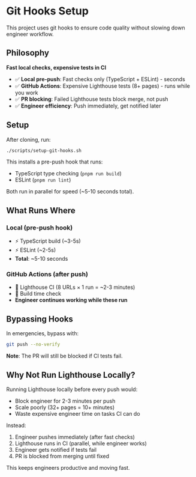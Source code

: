 # Git Hooks Setup

This project uses git hooks to ensure code quality without slowing down engineer workflow.

## Philosophy

**Fast local checks, expensive tests in CI**

- ✅ **Local pre-push**: Fast checks only (TypeScript + ESLint) - seconds
- ✅ **GitHub Actions**: Expensive Lighthouse tests (8+ pages) - runs while you work
- ✅ **PR blocking**: Failed Lighthouse tests block merge, not push
- ✅ **Engineer efficiency**: Push immediately, get notified later

## Setup

After cloning, run:

```bash
./scripts/setup-git-hooks.sh
```

This installs a pre-push hook that runs:

- TypeScript type checking (`pnpm run build`)
- ESLint (`pnpm run lint`)

Both run in parallel for speed (~5-10 seconds total).

## What Runs Where

### Local (pre-push hook)

- ⚡ TypeScript build (~3-5s)
- ⚡ ESLint (~2-5s)
- **Total**: ~5-10 seconds

### GitHub Actions (after push)

- 🐌 Lighthouse CI (8 URLs × 1 run = ~2-3 minutes)
- 🐌 Build time check
- **Engineer continues working while these run**

## Bypassing Hooks

In emergencies, bypass with:

```bash
git push --no-verify
```

**Note**: The PR will still be blocked if CI tests fail.

## Why Not Run Lighthouse Locally?

Running Lighthouse locally before every push would:

- Block engineer for 2-3 minutes per push
- Scale poorly (32+ pages = 10+ minutes)
- Waste expensive engineer time on tasks CI can do

Instead:

1. Engineer pushes immediately (after fast checks)
2. Lighthouse runs in CI (parallel, while engineer works)
3. Engineer gets notified if tests fail
4. PR is blocked from merging until fixed

This keeps engineers productive and moving fast.
